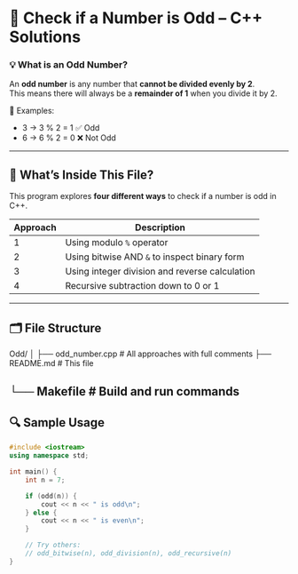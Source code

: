 # 🔢 Check if a Number is Odd – C++ Solutions

### 💡 What is an Odd Number?

An **odd number** is any number that **cannot be divided evenly by 2**.  
This means there will always be a **remainder of 1** when you divide it by 2.

🧠 Examples:
- 3 → 3 % 2 = 1 ✅ Odd  
- 6 → 6 % 2 = 0 ❌ Not Odd

---

## 📘 What’s Inside This File?

This program explores **four different ways** to check if a number is odd in C++.

| Approach | Description |
|---------|-------------|
| 1 | Using modulo `%` operator |
| 2 | Using bitwise AND `&` to inspect binary form |
| 3 | Using integer division and reverse calculation |
| 4 | Recursive subtraction down to 0 or 1 |

---

## 🗂 File Structure

Odd/
│
├── odd_number.cpp # All approaches with full comments
├── README.md # This file

└── Makefile # Build and run commands
---

## 🔍 Sample Usage

```cpp
#include <iostream>
using namespace std;

int main() {
    int n = 7;

    if (odd(n)) {
        cout << n << " is odd\n";
    } else {
        cout << n << " is even\n";
    }

    // Try others:
    // odd_bitwise(n), odd_division(n), odd_recursive(n)
}
